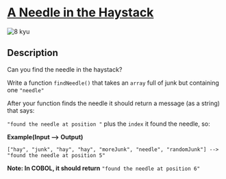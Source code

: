 # [A Needle in the Haystack](https://www.codewars.com/kata/56676e8fabd2d1ff3000000c)

![8 kyu](https://img.shields.io/badge/8-kyu-white?style=for-the-badge&labelColor=white&color=%23212121)

## Description

Can you find the needle in the haystack?

Write a function `findNeedle()` that takes an `array` full of junk but containing one `"needle"`

After your function finds the needle it should return a message (as a string) that says:

`"found the needle at position "` plus the `index` it found the needle, so: 

**Example(Input --> Output)**
```
["hay", "junk", "hay", "hay", "moreJunk", "needle", "randomJunk"] --> "found the needle at position 5" 
```

**Note: In COBOL, it should return** `"found the needle at position 6"`